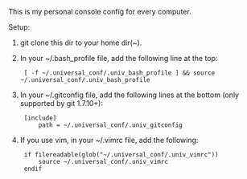 This is my personal console config for every computer. 

Setup: 

1. git clone this dir to your home dir(~).

2. In your ~/.bash_profile file, add the following line at the top:

		[ -f ~/.universal_conf/.univ_bash_profile ] && source ~/.universal_conf/.univ_bash_profile

3. In your ~/.gitconfig file, add the following lines at the bottom (only supported by git 1.7.10+):

		[include]
			path = ~/.universal_conf/.univ_gitconfig

4. If you use vim, in your ~/.vimrc file, add the following:
		
		if filereadable(glob("~/.universal_conf/.univ_vimrc"))
			source ~/.universal_conf/.univ_vimrc
		endif

